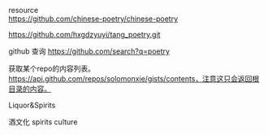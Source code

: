 

resource  
https://github.com/chinese-poetry/chinese-poetry

https://github.com/hxgdzyuyi/tang_poetry.git


github 查询
https://github.com/search?q=poetry


获取某个repo的内容列表。https://api.github.com/repos/solomonxie/gists/contents，注意这只会返回根目录的内容。



Liquor&Spirits


酒文化
spirits culture







